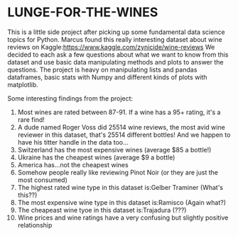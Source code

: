 # LUNGE-FOR-THE-WINES
This is a little side project after picking up some fundamental data science topics for Python. 
Marcus found this really interesting dataset about wine reviews on Kaggle:https://www.kaggle.com/zynicide/wine-reviews
We decided to each ask a few questions about what we want to know from this dataset and use basic data manipulating methods and plots to answer the questions. 
The project is heavy on manipulating lists and pandas dataframes, basic stats with Numpy and different kinds of plots with matplotlib.

Some interesting findings from the project:
1. Most wines are rated between 87-91. If a wine has a 95+ rating, it's a rare find!
2. A dude named Roger Voss did 25514 wine reviews, the most avid wine reviewer in this dataset, that's 25514 different bottles! And we happen to have his titter handle in the data too...
3. Switzerland has the most expensive wines (average $85 a bottle!) 
4. Ukraine has the cheapest wines (average $9 a bottle)
5. America has...not the cheapest wines
6. Somehow people really like reviewing Pinot Noir (or they are just the most consumed)
7. The highest rated wine type in this dataset is:Gelber Traminer (What's this??)
8. The most expensive wine type in this dataset is:Ramisco (Again what?)
9. The cheapeast wine tyoe in this dataset is:Trajadura (???)
10. Wine prices and wine ratings have a very confusing but slightly positive relationship 
